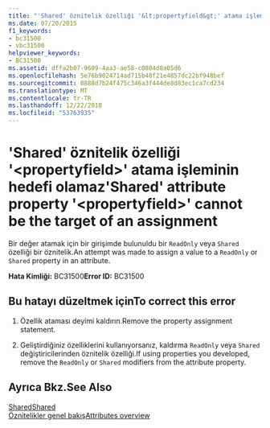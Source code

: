 ```yaml
---
title: "'Shared' öznitelik özelliği '&lt;propertyfield&gt;' atama işleminin hedefi olamaz"
ms.date: 07/20/2015
f1_keywords:
- bc31500
- vbc31500
helpviewer_keywords:
- BC31500
ms.assetid: dffa2b07-9609-4aa3-ae58-c0804d8a05d6
ms.openlocfilehash: 5e76b9024714ad715b48f21e4857dc22bf948bef
ms.sourcegitcommit: 0888d7b24f475c346a3f444de8d83ec1ca7cd234
ms.translationtype: MT
ms.contentlocale: tr-TR
ms.lasthandoff: 12/22/2018
ms.locfileid: "53763935"
---
```

# <a name="shared-attribute-property-ltpropertyfieldgt-cannot-be-the-target-of-an-assignment"></a><span data-ttu-id="3dbec-102">'Shared' öznitelik özelliği '&lt;propertyfield&gt;' atama işleminin hedefi olamaz</span><span class="sxs-lookup"><span data-stu-id="3dbec-102">'Shared' attribute property '&lt;propertyfield&gt;' cannot be the target of an assignment</span></span>
<span data-ttu-id="3dbec-103">Bir değer atamak için bir girişimde bulunuldu bir `ReadOnly` veya `Shared` özelliği bir öznitelik.</span><span class="sxs-lookup"><span data-stu-id="3dbec-103">An attempt was made to assign a value to a `ReadOnly` or `Shared` property in an attribute.</span></span>  
  
 <span data-ttu-id="3dbec-104">**Hata Kimliği:** BC31500</span><span class="sxs-lookup"><span data-stu-id="3dbec-104">**Error ID:** BC31500</span></span>  
  
## <a name="to-correct-this-error"></a><span data-ttu-id="3dbec-105">Bu hatayı düzeltmek için</span><span class="sxs-lookup"><span data-stu-id="3dbec-105">To correct this error</span></span>  
  
1.  <span data-ttu-id="3dbec-106">Özellik ataması deyimi kaldırın.</span><span class="sxs-lookup"><span data-stu-id="3dbec-106">Remove the property assignment statement.</span></span>  
  
2.  <span data-ttu-id="3dbec-107">Geliştirdiğiniz özelliklerini kullanıyorsanız, kaldırma `ReadOnly` veya `Shared` değiştiricilerinden öznitelik özelliği.</span><span class="sxs-lookup"><span data-stu-id="3dbec-107">If using properties you developed, remove the `ReadOnly` or `Shared` modifiers from the attribute property.</span></span>  
  
## <a name="see-also"></a><span data-ttu-id="3dbec-108">Ayrıca Bkz.</span><span class="sxs-lookup"><span data-stu-id="3dbec-108">See Also</span></span>  
 [<span data-ttu-id="3dbec-109">Shared</span><span class="sxs-lookup"><span data-stu-id="3dbec-109">Shared</span></span>](../../visual-basic/language-reference/modifiers/shared.md)  
 [<span data-ttu-id="3dbec-110">Öznitelikler genel bakış</span><span class="sxs-lookup"><span data-stu-id="3dbec-110">Attributes overview</span></span>](~/docs/visual-basic/programming-guide/concepts/attributes/index.md)
